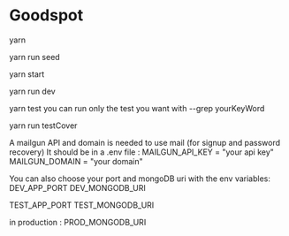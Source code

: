 # Goodspot

yarn <!-- install packages -->

yarn run seed <!-- seed -->

yarn start <!-- start production server -->

yarn run dev <!-- start dev server (with nodemon)-->

yarn test <!-- run tests -->
you can run only the test you want with --grep yourKeyWord

yarn run testCover <!-- run test with cover -->

A mailgun API and domain is needed to use mail (for signup and password recovery)
It should be in a .env file :
MAILGUN_API_KEY = "your api key"
MAILGUN_DOMAIN = "your domain"

You can also choose your port and mongoDB uri with the env variables:
DEV_APP_PORT
DEV_MONGODB_URI

TEST_APP_PORT
TEST_MONGODB_URI

in production :
PROD_MONGODB_URI
